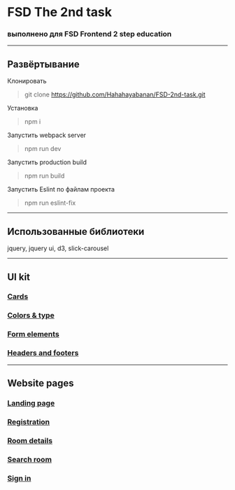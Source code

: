 # FSD The 2nd task
### выполнено для FSD Frontend 2 step education
---
## Развёртывание
Клонировать
>git clone https://github.com/Hahahayabanan/FSD-2nd-task.git

Установка
>npm i

Запустить webpack server
>npm run dev

Запустить production build
>npm run build

Запустить Eslint по файлам проекта
> npm run eslint-fix
---

## Использованные библиотеки

jquery, jquery ui, d3, slick-carousel

---
## UI kit

### [Cards](https://hahahayabanan.github.io/FSD-2nd-task/cards.html)
### [Colors & type](https://hahahayabanan.github.io/FSD-2nd-task/colors-and-type.html)
### [Form elements](https://hahahayabanan.github.io/FSD-2nd-task/form-elements.html)
### [Headers and footers](https://hahahayabanan.github.io/FSD-2nd-task/headers-and-footers.html)
---
## Website pages

### [Landing page](https://hahahayabanan.github.io/FSD-2nd-task/landing-page.html)
### [Registration](https://hahahayabanan.github.io/FSD-2nd-task/registration.html)
### [Room details](https://hahahayabanan.github.io/FSD-2nd-task/room-details.html)
### [Search room](https://hahahayabanan.github.io/FSD-2nd-task/search-room.html)
### [Sign in](https://hahahayabanan.github.io/FSD-2nd-task/sign-in.html)
